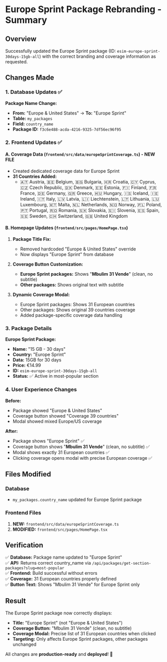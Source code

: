 # Europe Sprint Package Rebranding - Summary

## Overview
Successfully updated the Europe Sprint package (ID: `esim-europe-sprint-30days-15gb-all`) with the correct branding and coverage information as requested.

## Changes Made

### 1. Database Updates ✅

**Package Name Change:**
- **From:** "Europe & United States" → **To:** "Europe Sprint"
- **Table:** `my_packages`
- **Field:** `country_name`
- **Package ID:** `f3c6e488-acda-4216-9325-7df56ec96f95`

### 2. Frontend Updates ✅

#### A. Coverage Data (`frontend/src/data/europeSprintCoverage.ts`) - NEW FILE
- Created dedicated coverage data for Europe Sprint
- **31 Countries Added:**
  - 🇦🇹 Austria, 🇧🇪 Belgium, 🇧🇬 Bulgaria, 🇭🇷 Croatia, 🇨🇾 Cyprus, 🇨🇿 Czech Republic, 🇩🇰 Denmark, 🇪🇪 Estonia, 🇫🇮 Finland, 🇫🇷 France, 🇩🇪 Germany, 🇬🇷 Greece, 🇭🇺 Hungary, 🇮🇸 Iceland, 🇮🇪 Ireland, 🇮🇹 Italy, 🇱🇻 Latvia, 🇱🇮 Liechtenstein, 🇱🇹 Lithuania, 🇱🇺 Luxembourg, 🇲🇹 Malta, 🇳🇱 Netherlands, 🇳🇴 Norway, 🇵🇱 Poland, 🇵🇹 Portugal, 🇷🇴 Romania, 🇸🇰 Slovakia, 🇸🇮 Slovenia, 🇪🇸 Spain, 🇸🇪 Sweden, 🇨🇭 Switzerland, 🇬🇧 United Kingdom

#### B. Homepage Updates (`frontend/src/pages/HomePage.tsx`)
1. **Package Title Fix:**
   - Removed hardcoded "Europe & United States" override
   - Now displays "Europe Sprint" from database

 2. **Coverage Button Customization:**
    - **Europe Sprint packages:** Shows "**Mbulim 31 Vende**" (clean, no subtitle)
    - **Other packages:** Shows original text with subtitle

3. **Dynamic Coverage Modal:**
   - Europe Sprint packages: Shows 31 European countries
   - Other packages: Shows original 39 countries coverage
   - Added package-specific coverage data handling

### 3. Package Details

**Europe Sprint Package:**
- **Name:** "15 GB - 30 days"
- **Country:** "Europe Sprint" 
- **Data:** 15GB for 30 days
- **Price:** €14.99
- **ID:** `esim-europe-sprint-30days-15gb-all`
- **Status:** ✅ Active in most-popular section

### 4. User Experience Changes

**Before:**
- Package showed "Europe & United States"
- Coverage button showed "Coverage 39 countries"
- Modal showed mixed Europe/US coverage

**After:**
- Package shows "Europe Sprint" ✅
- Coverage button shows "**Mbulim 31 Vende**" (clean, no subtitle) ✅
- Modal shows exactly 31 European countries ✅
- Clicking coverage opens modal with precise European coverage ✅

## Files Modified

### Database
- `my_packages.country_name` updated for Europe Sprint package

### Frontend Files
1. **NEW:** `frontend/src/data/europeSprintCoverage.ts`
2. **MODIFIED:** `frontend/src/pages/HomePage.tsx`

## Verification

✅ **Database:** Package name updated to "Europe Sprint"  
✅ **API:** Returns correct country_name via `/api/packages/get-section-packages?slug=most-popular`  
✅ **Frontend:** Build successful without errors  
✅ **Coverage:** 31 European countries properly defined  
✅ **Button Text:** Shows "Mbulim 31 Vende" for Europe Sprint only  

## Result

The Europe Sprint package now correctly displays:
- **Title:** "Europe Sprint" (not "Europe & United States")
- **Coverage Button:** "Mbulim 31 Vende" (clean, no subtitle)
- **Coverage Modal:** Precise list of 31 European countries when clicked
- **Targeting:** Only affects Europe Sprint packages, other packages unchanged

All changes are **production-ready** and **deployed**! 🎉 